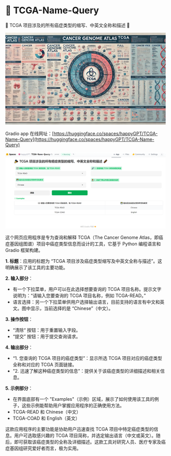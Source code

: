 # 🚀 TCGA-Name-Query

🎉 TCGA 项目涉及的所有癌症类型的缩写、中英文全称和描述 🧬

![image01.png](./Figures/image01.png)

Gradio app 在线网址：[https://huggingface.co/spaces/happyGPT/TCGA-Name-Query](https://huggingface.co/spaces/happyGPT/TCGA-Name-Query)

![Snapshot](./Figures/Gradio_TCGA.png)

这个网页应用程序是专为查询和解释 TCGA（The Cancer Genome Atlas，即癌症基因组图谱）项目中癌症类型信息而设计的工具，它基于 Python 编程语言和 Gradio 框架构建。

**1. 标题**：应用的标题为 “TCGA 项目涉及癌症类型缩写及中英文全称与描述”。这明确展示了该工具的主要功能。

**2. 输入部分**：
- 有一个下拉菜单，用户可以在此选择想要查询的 TCGA 项目名称。提示文字说明为：“请输入您要查询的 TCGA 项目名称，例如 TCGA-READ。” 
- 语言选择：另一个下拉菜单供用户选择输出语言，目前支持的语言有中文和英文。图中显示，当前选择的是 “Chinese”（中文）。

**3. 操作按钮**：
- “清除“ 按钮：用于重置输入字段。
- “提交” 按钮：用于提交查询请求。

**4. 输出部分**：
- “1. 您查询的 TCGA 项目的癌症类型”：显示所选 TCGA 项目对应的癌症类型全称和对应的 TCGA 页面链接。
- ”2. 迅速了解这种癌症类型的信息”：提供关于该癌症类型的详细描述和相关信息。

**5. 示例部分**：
- 在界面底部有一个 "Examples"（示例）区域，展示了如何使用该工具的例子，这些示例能帮助用户掌握应用程序的正确使用方法。
- TCGA-READ 和 Chinese（中文）
- TCGA-COAD 和 English（英文）

这款应用程序的主要功能是协助用户迅速查找 TCGA 项目中特定癌症类型的信息。用户可选取感兴趣的 TCGA 项目简称，并选定输出语言（中文或英文）。随后，即可获取该癌症类型的全称及详细描述。这款工具对研究人员、医疗专家及癌症基因组研究爱好者而言，极为实用。
